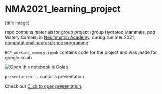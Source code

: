 # NMA2021_learning_project

[title image]

repo contains materials for group project (group Hydrated Mammals, pod Watery Camels) in [Neuromatch Academy](https://portal.neuromatchacademy.org/), during summer 2021, [computational neuroscience programme](https://compneuro.neuromatch.io/)

`HCP_working_memory.ipynb` contains code for the project and was made for google colab

<a href="https://colab.research.google.com/github/zudanievil/NMA2021_learning_project/blob/main/HCP_working_memory.ipynb" target="_parent"><img src="https://colab.research.google.com/assets/colab-badge.svg" alt="Open this notebook in Colab"/></a>

`presentation...` contains presentation <p>Check out <a href="https://htmlpreview.github.io/https://github.com/zudanievil/NMA2021_learning_project/blob/main/HCP_working_memory.html" target="_blank" rel="noopener noreferrer">Click to open presentation</a>.</p>

